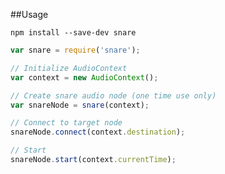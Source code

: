 ##Usage

`npm install --save-dev snare`

```javascript
var snare = require('snare');

// Initialize AudioContext
var context = new AudioContext();

// Create snare audio node (one time use only)
var snareNode = snare(context);

// Connect to target node
snareNode.connect(context.destination);

// Start
snareNode.start(context.currentTime);
```

